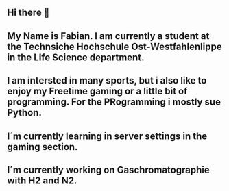 ## Hi there 👋
## My Name is Fabian. I am currently a student at the Technsiche Hochschule Ost-Westfahlenlippe in the LIfe Science department. 
## I am intersted in many sports, but i also like to enjoy my Freetime gaming or a little bit of programming. For the PRogramming i mostly sue Python. 
## I´m currently learning in server settings in the gaming section.
## I´m currently working on Gaschromatographie with H2 and N2. 

<!--
**FabianGragas/Fabiangragas** is a ✨ _special_ ✨ repository because its `README.md` (this file) appears on your GitHub profile.

Here are some ideas to get you started:

- 🔭 I’m currently working on ...
- 🌱 I’m currently learning ...
- 👯 I’m looking to collaborate on ...
- 🤔 I’m looking for help with ...
- 💬 Ask me about ...
- 📫 How to reach me: ...
- 😄 Pronouns: ...
- ⚡ Fun fact: ...
-->
